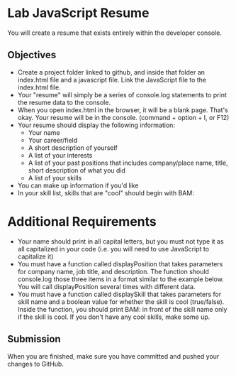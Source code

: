 # Lab JavaScript Resume
You will create a resume that exists entirely within the developer console.

## Objectives
* Create a project folder linked to github, and inside that folder an index.html file and a javascript file. Link the JavaScript file to the index.html file.
* Your "resume" will simply be a series of console.log statements to print the resume data to the console.
* When you open index.html in the browser, it will be a blank page. That's okay. Your resume will be in the console. (command + option + I, or F12)
* Your resume should display the following information:
    * Your name
    * Your career/field
    * A short description of yourself
    * A list of your interests
    * A list of your past positions that includes company/place name, title, short description of what you did
    * A list of your skills
* You can make up information if you'd like
* In your skill list, skills that are "cool" should begin with BAM:
# Additional Requirements
* Your name should print in all capital letters, but you must not type it as all capitalized in your code (i.e. you will need to use JavaScript to capitalize it)
* You must have a function called displayPosition that takes parameters for company name, job title, and description. The function should console.log those three items in a format similar to the example below. You will call displayPosition several times with different data.
* You must have a function called displaySkill that takes parameters for skill name and a boolean value for whether the skill is cool (true/false). Inside the function, you should print BAM: in front of the skill name only if the skill is cool. If you don't have any cool skills, make some up.
## Submission
When you are finished, make sure you have committed and pushed your changes to GitHub.